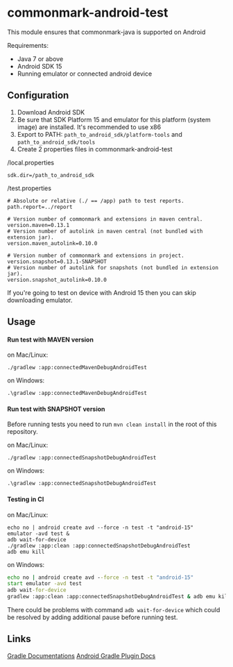 commonmark-android-test
=======================

This module ensures that commonmark-java is supported on Android

Requirements:

* Java 7 or above
* Android SDK 15
* Running emulator or connected android device

Configuration
-----

1. Download Android SDK
2. Be sure that SDK Platform 15 and emulator for this platform (system image) are installed. It's recommended to use x86
3. Export to PATH: `path_to_android_sdk/platform-tools` and `path_to_android_sdk/tools`
4. Create 2 properties files in commonmark-android-test

/local.properties
```properties
sdk.dir=/path_to_android_sdk
```

/test.properties
```properties
# Absolute or relative (./ == /app) path to test reports.
path.report=../report

# Version number of commonmark and extensions in maven central.
version.maven=0.13.1
# Version number of autolink in maven central (not bundled with extension jar).
version.maven_autolink=0.10.0

# Version number of commonmark and extensions in project.
version.snapshot=0.13.1-SNAPSHOT
# Version number of autolink for snapshots (not bundled in extension jar).
version.snapshot_autolink=0.10.0
```

If you're going to test on device with Android 15 then you can skip downloading emulator.

Usage
-----

#### Run test with MAVEN version

on Mac/Linux:
```shell
./gradlew :app:connectedMavenDebugAndroidTest
```

on Windows:
```bat
.\gradlew :app:connectedMavenDebugAndroidTest
```

#### Run test with SNAPSHOT version

Before running tests you need to run `mvn clean install` in the root of
this repository.

on Mac/Linux:
```shell
./gradlew :app:connectedSnapshotDebugAndroidTest
```

on Windows:
```bat
.\gradlew :app:connectedSnapshotDebugAndroidTest
```


#### Testing in CI

on Mac/Linux:
```shell
echo no | android create avd --force -n test -t "android-15"
emulator -avd test &
adb wait-for-device
./gradlew :app:clean :app:connectedSnapshotDebugAndroidTest
adb emu kill
```

on Windows:
```bat
echo no | android create avd --force -n test -t "android-15"
start emulator -avd test
adb wait-for-device
gradlew :app:clean :app:connectedSnapshotDebugAndroidTest & adb emu kill
```

There could be problems with command `adb wait-for-device` which could be resolved by adding additional pause before running test.

Links
-----
[Gradle Documentations](https://docs.gradle.org/current/userguide/userguide.html)
[Android Gradle Plugin Docs](http://tools.android.com/tech-docs/new-build-system)
